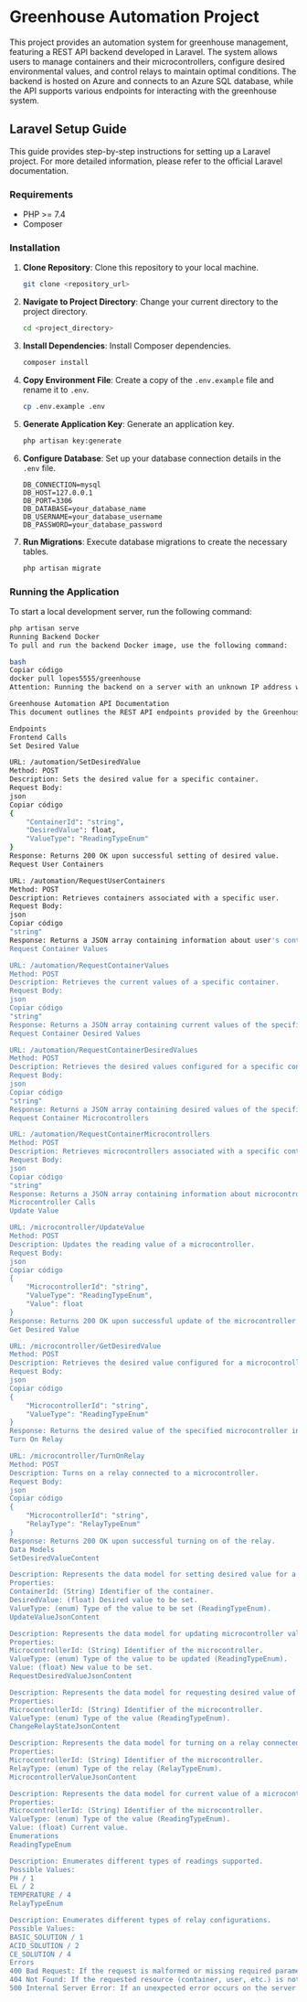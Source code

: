# Greenhouse Automation Project

This project provides an automation system for greenhouse management, featuring a REST API backend developed in Laravel. The system allows users to manage containers and their microcontrollers, configure desired environmental values, and control relays to maintain optimal conditions. The backend is hosted on Azure and connects to an Azure SQL database, while the API supports various endpoints for interacting with the greenhouse system.

## Laravel Setup Guide

This guide provides step-by-step instructions for setting up a Laravel project. For more detailed information, please refer to the official Laravel documentation.

### Requirements

- PHP >= 7.4
- Composer

### Installation

1. **Clone Repository**: Clone this repository to your local machine.
    ```bash
    git clone <repository_url>
    ```

2. **Navigate to Project Directory**: Change your current directory to the project directory.
    ```bash
    cd <project_directory>
    ```

3. **Install Dependencies**: Install Composer dependencies.
    ```bash
    composer install
    ```

4. **Copy Environment File**: Create a copy of the `.env.example` file and rename it to `.env`.
    ```bash
    cp .env.example .env
    ```

5. **Generate Application Key**: Generate an application key.
    ```bash
    php artisan key:generate
    ```

6. **Configure Database**: Set up your database connection details in the `.env` file.
    ```env
    DB_CONNECTION=mysql
    DB_HOST=127.0.0.1
    DB_PORT=3306
    DB_DATABASE=your_database_name
    DB_USERNAME=your_database_username
    DB_PASSWORD=your_database_password
    ```

7. **Run Migrations**: Execute database migrations to create the necessary tables.
    ```bash
    php artisan migrate
    ```

### Running the Application

To start a local development server, run the following command:
```bash
php artisan serve
Running Backend Docker
To pull and run the backend Docker image, use the following command:

bash
Copiar código
docker pull lopes5555/greenhouse
Attention: Running the backend on a server with an unknown IP address will not enable connectivity to the Azure SQL database due to firewall restrictions.

Greenhouse Automation API Documentation
This document outlines the REST API endpoints provided by the Greenhouse Automation system. The base URL for all endpoints is: https://hydrogrowthmanager.azurewebsites.net/

Endpoints
Frontend Calls
Set Desired Value

URL: /automation/SetDesiredValue
Method: POST
Description: Sets the desired value for a specific container.
Request Body:
json
Copiar código
{
    "ContainerId": "string",
    "DesiredValue": float,
    "ValueType": "ReadingTypeEnum"
}
Response: Returns 200 OK upon successful setting of desired value.
Request User Containers

URL: /automation/RequestUserContainers
Method: POST
Description: Retrieves containers associated with a specific user.
Request Body:
json
Copiar código
"string"
Response: Returns a JSON array containing information about user's containers.
Request Container Values

URL: /automation/RequestContainerValues
Method: POST
Description: Retrieves the current values of a specific container.
Request Body:
json
Copiar código
"string"
Response: Returns a JSON array containing current values of the specified container.
Request Container Desired Values

URL: /automation/RequestContainerDesiredValues
Method: POST
Description: Retrieves the desired values configured for a specific container.
Request Body:
json
Copiar código
"string"
Response: Returns a JSON array containing desired values of the specified container.
Request Container Microcontrollers

URL: /automation/RequestContainerMicrocontrollers
Method: POST
Description: Retrieves microcontrollers associated with a specific container.
Request Body:
json
Copiar código
"string"
Response: Returns a JSON array containing information about microcontrollers associated with the specified container.
Microcontroller Calls
Update Value

URL: /microcontroller/UpdateValue
Method: POST
Description: Updates the reading value of a microcontroller.
Request Body:
json
Copiar código
{
    "MicrocontrollerId": "string",
    "ValueType": "ReadingTypeEnum",
    "Value": float
}
Response: Returns 200 OK upon successful update of the microcontroller value.
Get Desired Value

URL: /microcontroller/GetDesiredValue
Method: POST
Description: Retrieves the desired value configured for a microcontroller.
Request Body:
json
Copiar código
{
    "MicrocontrollerId": "string",
    "ValueType": "ReadingTypeEnum"
}
Response: Returns the desired value of the specified microcontroller in JSON format.
Turn On Relay

URL: /microcontroller/TurnOnRelay
Method: POST
Description: Turns on a relay connected to a microcontroller.
Request Body:
json
Copiar código
{
    "MicrocontrollerId": "string",
    "RelayType": "RelayTypeEnum"
}
Response: Returns 200 OK upon successful turning on of the relay.
Data Models
SetDesiredValueContent

Description: Represents the data model for setting desired value for a container.
Properties:
ContainerId: (String) Identifier of the container.
DesiredValue: (float) Desired value to be set.
ValueType: (enum) Type of the value to be set (ReadingTypeEnum).
UpdateValueJsonContent

Description: Represents the data model for updating microcontroller values.
Properties:
MicrocontrollerId: (String) Identifier of the microcontroller.
ValueType: (enum) Type of the value to be updated (ReadingTypeEnum).
Value: (float) New value to be set.
RequestDesiredValueJsonContent

Description: Represents the data model for requesting desired value of a microcontroller.
Properties:
MicrocontrollerId: (String) Identifier of the microcontroller.
ValueType: (enum) Type of the value (ReadingTypeEnum).
ChangeRelayStateJsonContent

Description: Represents the data model for turning on a relay connected to a microcontroller.
Properties:
MicrocontrollerId: (String) Identifier of the microcontroller.
RelayType: (enum) Type of the relay (RelayTypeEnum).
MicrocontrollerValueJsonContent

Description: Represents the data model for current value of a microcontroller.
Properties:
MicrocontrollerId: (String) Identifier of the microcontroller.
ValueType: (enum) Type of the value (ReadingTypeEnum).
Value: (float) Current value.
Enumerations
ReadingTypeEnum

Description: Enumerates different types of readings supported.
Possible Values:
PH / 1
EL / 2
TEMPERATURE / 4
RelayTypeEnum

Description: Enumerates different types of relay configurations.
Possible Values:
BASIC_SOLUTION / 1
ACID_SOLUTION / 2
CE_SOLUTION / 4
Errors
400 Bad Request: If the request is malformed or missing required parameters.
404 Not Found: If the requested resource (container, user, etc.) is not found.
500 Internal Server Error: If an unexpected error occurs on the server.
